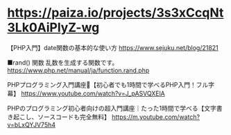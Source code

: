 # https://paiza.io/projects/3s3xCcqNt3Lk0AiPlyZ-wg
【PHP入門】date関数の基本的な使い方
https://www.sejuku.net/blog/21821

■rand() 関数
乱数を生成する関数です。
https://www.php.net/manual/ja/function.rand.php

PHPプログラミング入門講座🔰【初心者でも1時間で学べるPHP入門！フル字幕】
https://www.youtube.com/watch?v=J_pASVQXElA

PHPのプログラミング初心者向けの超入門講座｜たった1時間で学べる【文字書き起こし、ソースコードも完全無料】
https://m.youtube.com/watch?v=bLxQYJV75h4
